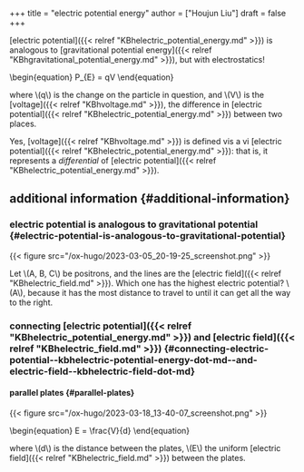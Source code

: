 +++
title = "electric potential energy"
author = ["Houjun Liu"]
draft = false
+++

[electric potential]({{< relref "KBhelectric_potential_energy.md" >}}) is analogous to [gravitational potential energy]({{< relref "KBhgravitational_potential_energy.md" >}}), but with electrostatics!

\begin{equation}
P\_{E} = qV
\end{equation}

where \\(q\\) is the change on the particle in question, and \\(V\\) is the [voltage]({{< relref "KBhvoltage.md" >}}), the difference in [electric potential]({{< relref "KBhelectric_potential_energy.md" >}}) between two places.

Yes, [voltage]({{< relref "KBhvoltage.md" >}}) is defined vis a vi [electric potential]({{< relref "KBhelectric_potential_energy.md" >}}): that is, it represents a _differential_ of [electric potential]({{< relref "KBhelectric_potential_energy.md" >}}).


## additional information {#additional-information}


### electric potential is analogous to gravitational potential {#electric-potential-is-analogous-to-gravitational-potential}

{{< figure src="/ox-hugo/2023-03-05_20-19-25_screenshot.png" >}}

Let \\(A, B, C\\) be positrons, and the lines are the [electric field]({{< relref "KBhelectric_field.md" >}}). Which one has the highest electric potential? \\(A\\), because it has the most distance to travel to until it can get all the way to the right.


### connecting [electric potential]({{< relref "KBhelectric_potential_energy.md" >}}) and [electric field]({{< relref "KBhelectric_field.md" >}}) {#connecting-electric-potential--kbhelectric-potential-energy-dot-md--and-electric-field--kbhelectric-field-dot-md}


#### parallel plates {#parallel-plates}

{{< figure src="/ox-hugo/2023-03-18_13-40-07_screenshot.png" >}}

\begin{equation}
E = \frac{V}{d}
\end{equation}

where \\(d\\) is the distance between the plates, \\(E\\) the uniform [electric field]({{< relref "KBhelectric_field.md" >}}) between the plates.
